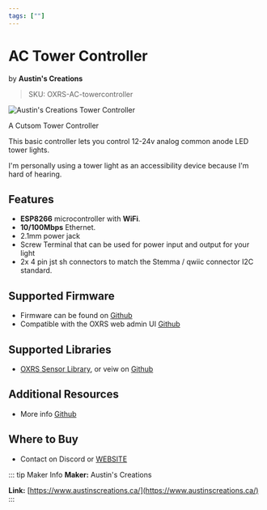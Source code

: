 ```yaml
---
tags: [""]
---
```


# AC Tower Controller
<p class="maker">by <b>Austin's Creations</b></p>

> SKU: OXRS-AC-towercontroller

<!-- Board Image -->
![Austin's Creations Tower Controller](/images/addons/ac-tower-controller.jpg)

<!-- Board Description -->
A Cutsom Tower Controller

This basic controller lets you control 12-24v analog common anode LED tower lights.

I'm personally using a tower light as an accessibility device because I'm hard of hearing.

## Features

- **ESP8266** microcontroller with **WiFi**.
- **10/100Mbps** Ethernet.
- 2.1mm power jack
- Screw Terminal that can be used for power input and output for your light
- 2x 4 pin jst sh connectors to match the Stemma / qwiic connector I2C standard.

## Supported Firmware
 - Firmware can be found on [Github](https://github.com/austinscreations/OXRS-AC-TowerController-ESP8266-FW)
 - Compatible with the OXRS web admin UI [Github](https://github.com/OXRS-IO/OXRS-IO-AdminUI-WEB-APP)

## Supported Libraries
 - [OXRS Sensor Library](/docs/libraries/esp-sensor-library.md), or veiw on [Github](https://github.com/austinscreations/OXRS-AC-I2CSensors-ESP-LIB)

## Additional Resources
- More info [Github](https://github.com/austinscreations/Tower-Controller)

## Where to Buy
- Contact on Discord or [WEBSITE](https://www.austinscreations.ca/)

<!-- ## FAQs
:::
TODO - to supply some FAQ's
::: -->

::: tip Maker Info
**Maker:** Austin's Creations

**Link:** [https://www.austinscreations.ca/](https://www.austinscreations.ca/)
:::